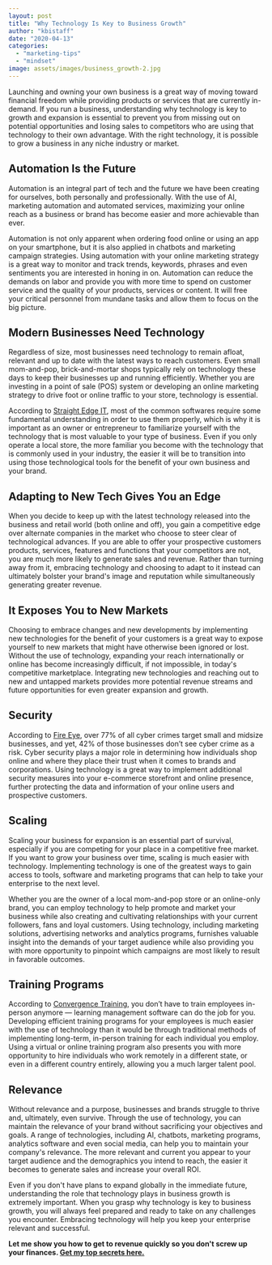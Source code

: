 ```yaml
---
layout: post
title: "Why Technology Is Key to Business Growth"
author: "kbistaff"
date: "2020-04-13"
categories: 
  - "marketing-tips"
  - "mindset"
image: assets/images/business_growth-2.jpg
---
```


Launching and owning your own business is a great way of moving toward financial freedom while providing products or services that are currently in-demand. If you run a business, understanding why technology is key to growth and expansion is essential to prevent you from missing out on potential opportunities and losing sales to competitors who are using that technology to their own advantage. With the right technology, it is possible to grow a business in any niche industry or market.

## Automation Is the Future

Automation is an integral part of tech and the future we have been creating for ourselves, both personally and professionally. With the use of AI, marketing automation and automated services, maximizing your online reach as a business or brand has become easier and more achievable than ever.

Automation is not only apparent when ordering food online or using an app on your smartphone, but it is also applied in chatbots and marketing campaign strategies. Using automation with your online marketing strategy is a great way to monitor and track trends, keywords, phrases and even sentiments you are interested in honing in on. Automation can reduce the demands on labor and provide you with more time to spend on customer service and the quality of your products, services or content. It will free your critical personnel from mundane tasks and allow them to focus on the big picture.

## Modern Businesses Need Technology

Regardless of size, most businesses need technology to remain afloat, relevant and up to date with the latest ways to reach customers. Even small mom-and-pop, brick-and-mortar shops typically rely on technology these days to keep their businesses up and running efficiently. Whether you are investing in a point of sale (POS) system or developing an online marketing strategy to drive foot or online traffic to your store, technology is essential.

According to [Straight Edge IT](https://straightedgetech.com/san-antonio-tx), most of the common softwares require some fundamental understanding in order to use them properly, which is why it is important as an owner or entrepreneur to familiarize yourself with the technology that is most valuable to your type of business. Even if you only operate a local store, the more familiar you become with the technology that is commonly used in your industry, the easier it will be to transition into using those technological tools for the benefit of your own business and your brand.

## Adapting to New Tech Gives You an Edge

When you decide to keep up with the latest technology released into the business and retail world (both online and off), you gain a competitive edge over alternate companies in the market who choose to steer clear of technological advances. If you are able to offer your prospective customers products, services, features and functions that your competitors are not, you are much more likely to generate sales and revenue. Rather than turning away from it, embracing technology and choosing to adapt to it instead can ultimately bolster your brand's image and reputation while simultaneously generating greater revenue.

## It Exposes You to New Markets

Choosing to embrace changes and new developments by implementing new technologies for the benefit of your customers is a great way to expose yourself to new markets that might have otherwise been ignored or lost. Without the use of technology, expanding your reach internationally or online has become increasingly difficult, if not impossible, in today's competitive marketplace. Integrating new technologies and reaching out to new and untapped markets provides more potential revenue streams and future opportunities for even greater expansion and growth.

## Security

According to [Fire Eye](https://www.fireeye.com/solutions/small-and-midsize-business.html), over 77% of all cyber crimes target small and midsize businesses, and yet, 42% of those businesses don’t see cyber crime as a risk. Cyber security plays a major role in determining how individuals shop online and where they place their trust when it comes to brands and corporations. Using technology is a great way to implement additional security measures into your e-commerce storefront and online presence, further protecting the data and information of your online users and prospective customers.

## Scaling

Scaling your business for expansion is an essential part of survival, especially if you are competing for your place in a competitive free market. If you want to grow your business over time, scaling is much easier with technology. Implementing technology is one of the greatest ways to gain access to tools, software and marketing programs that can help to take your enterprise to the next level.

Whether you are the owner of a local mom-and-pop store or an online-only brand, you can employ technology to help promote and market your business while also creating and cultivating relationships with your current followers, fans and loyal customers. Using technology, including marketing solutions, advertising networks and analytics programs, furnishes valuable insight into the demands of your target audience while also providing you with more opportunity to pinpoint which campaigns are most likely to result in favorable outcomes.

## Training Programs

According to [Convergence Training](https://www.convergencetraining.com/convergence-server-enterprise-lms.aspx?utm_source=blog.convergencetraining.com&utm_medium=referral&utm_campaign=how-to-create-an-effective-training-program-8-steps-to-success&utm_content=main%20nav), you don’t have to train employees in-person anymore — learning management software can do the job for you. Developing efficient training programs for your employees is much easier with the use of technology than it would be through traditional methods of implementing long-term, in-person training for each individual you employ. Using a virtual or online training program also presents you with more opportunity to hire individuals who work remotely in a different state, or even in a different country entirely, allowing you a much larger talent pool.

## Relevance

Without relevance and a purpose, businesses and brands struggle to thrive and, ultimately, even survive. Through the use of technology, you can maintain the relevance of your brand without sacrificing your objectives and goals. A range of technologies, including AI, chatbots, marketing programs, analytics software and even social media, can help you to maintain your company's relevance. The more relevant and current you appear to your target audience and the demographics you intend to reach, the easier it becomes to generate sales and increase your overall ROI.

Even if you don't have plans to expand globally in the immediate future, understanding the role that technology plays in business growth is extremely important. When you grasp why technology is key to business growth, you will always feel prepared and ready to take on any challenges you encounter. Embracing technology will help you keep your enterprise relevant and successful.

**Let me show you how to get to revenue quickly so you don't screw up your finances. [Get my top secrets here.](https://go.katebagoy.com/ebook)**
